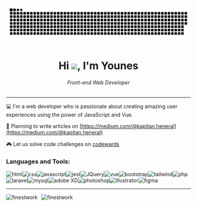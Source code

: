 <img align="center" src="https://raw.githubusercontent.com/Finestwork/Finestwork/output/snake.svg" alt="Snake animation" />

<h1 align="center">Hi <img width="45px" src="https://em-content.zobj.net/source/microsoft-teams/337/waving-hand_1f44b.png"/>, I'm Younes</h1>
<h6 align="center">Front-end Web Developer</h6>

---

💻 I'm a web developer who is passionate about creating amazing user experiences using the power of JavaScript and Vue.

📝 Planning to write articles on [https://medium.com/@kapitan.heneral](https://medium.com/@kapitan.heneral)

🎮 Let us solve code challenges on [codewards](https://www.codewars.com/users/Finestwork)


<h3 align="left">Languages and Tools:</h3>
<span style="display: flex; align-items: center; flex-wrap: wrap;">
<img src="https://img.icons8.com/color/2x/html-5.png" alt="html"/>
<img src="https://img.icons8.com/fluency/2x/css3.png" alt="css"/>
<img src="https://img.icons8.com/color/2x/javascript.png" alt="javascript"/>
<img src="https://img.icons8.com/external-tal-revivo-duo-tal-revivo/2x/external-jest-can-collect-code-coverage-information-from-entire-projects-logo-duo-tal-revivo.png" alt="jest"/>
<img src="https://img.icons8.com/external-tal-revivo-color-tal-revivo/2x/external-jquery-is-a-javascript-library-designed-to-simplify-html-logo-color-tal-revivo.png" alt="JQuery"/>
<img src="https://img.icons8.com/color/2x/vue-js.png" alt="vue"/>
<img src="https://img.icons8.com/color/2x/bootstrap.png" alt="bootstrap"/>
<img src="https://img.icons8.com/color/2x/tailwindcss.png" alt="tailwind"/>
<img src="https://img.icons8.com/offices/2x/php-logo.png" alt="php"/>
<img src="https://img.icons8.com/stickers/2x/laravel.png" alt="laravel"/>
<img src="https://img.icons8.com/color/2x/mysql-logo.png" alt="mysql"/>
<img src="https://img.icons8.com/color/2x/adobe-xd.png" alt="adobe XD"/>
<img src="https://img.icons8.com/color/2x/adobe-photoshop.png" alt="photoshop"/>
<img src="https://img.icons8.com/color/2x/adobe-illustrator.png" alt="Illustrator"/>
<img src="https://img.icons8.com/color/2x/figma.png" alt="figma"/>

</span>

---

<div style="display: flex;">
<img align="left" src="https://github-readme-stats.vercel.app/api/top-langs?username=finestwork&show_icons=true&locale=en&layout=compact" alt="finestwork" style="max-width: 50%; margin-right: 10px"/>
<img align="center" src="https://github-readme-streak-stats.herokuapp.com/?user=finestwork&" alt="finestwork" style="max-width: 50%;"/>
</div>
